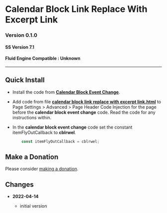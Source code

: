 # Calendar Block Link Replace With Excerpt Link

### Version 0.1.0

#### SS Version 7.1

#### Fluid Engine Compatible : Unknown

---

## Quick Install

* Install the code from **[Calendar Block Event Change][1]**.
  
* Add code from file **[calendar block link replace with excerpt link.html][2]**
  to Page Settings > Advanced > Page Header Code Injection for the page before
  the **calendar block event change** code. Read the code for any instructions
  within.
  
* In the **calendar block event change** code set the constant
  itemFlyOutCallback to **cblrwel**.
  
  ```javascript
      const itemFlyOutCallback = cblrwel;
  ```

## Make a Donation

Please consider [making a donation][3].

## Changes

<!-- * **2021-08-02**

  * fix minor documentation issues
  * bumped version to 0.1d1
  -->
* **2022-04-14**

  * initial version

[1]: https://github.com/tomsWebConsulting/twcsl/tree/main/v7.1/Calendar%20Block%20Event%20Change#calendar%20block%20link%20replace%20with%20excerpt%20link
[2]: calendar%20block%20link%20replace%20with%20excerpt%20link.html#L1
[3]: https://github.com/tomsWebConsulting/twcsl#make-a-donation
